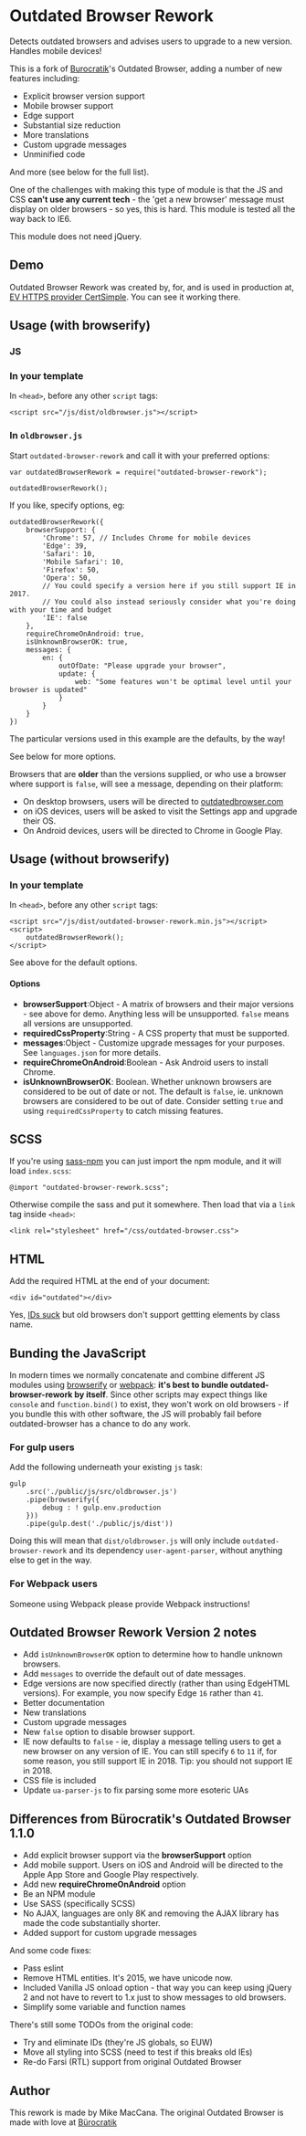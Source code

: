 # Outdated Browser Rework

Detects outdated browsers and advises users to upgrade to a new version. Handles mobile devices!

This is a fork of [Burocratik](http://www.burocratik.com)'s Outdated Browser, adding a number of new features including:

 - Explicit browser version support
 - Mobile browser support
 - Edge support
 - Substantial size reduction
 - More translations
 - Custom upgrade messages
 - Unminified code

And more (see below for the full list).

One of the challenges with making this type of module is that the JS and CSS **can't use any current tech** - the 'get a new browser' message must display on older browsers - so yes, this is hard. This module is tested all the way back to IE6.

This module does not need jQuery.

## Demo

Outdated Browser Rework was created by, for, and is used in production at, [EV HTTPS provider CertSimple](https://certsimple.com). You can see it working there.

## Usage (with browserify)

### JS

### In your template

In `<head>`, before any other `script` tags:

    <script src="/js/dist/oldbrowser.js"></script>

### In `oldbrowser.js`

Start `outdated-browser-rework` and call it with your preferred options:

    var outdatedBrowserRework = require("outdated-browser-rework");

    outdatedBrowserRework();

If you like, specify options, eg:

    outdatedBrowserRework({
        browserSupport: {
            'Chrome': 57, // Includes Chrome for mobile devices
            'Edge': 39,
            'Safari': 10,
            'Mobile Safari': 10,
            'Firefox': 50,
            'Opera': 50,
            // You could specify a version here if you still support IE in 2017.
            // You could also instead seriously consider what you're doing with your time and budget
            'IE': false
        },
        requireChromeOnAndroid: true,
        isUnknownBrowserOK: true, 
        messages: {
            en: {
                outOfDate: "Please upgrade your browser",
                update: {
                    web: "Some features won't be optimal level until your browser is updated"
                }
            }
        }
    })
    
The particular versions used in this example are the defaults, by the way!

See below for more options.

Browsers that are __older__ than the versions supplied, or who use a browser where support is `false`,  will see a message, depending on their platform:

 - On desktop browsers, users will be directed to [outdatedbrowser.com](http://outdatedbrowser.com)
 - on iOS devices, users will be asked to visit the Settings app and upgrade their OS.
 - On Android devices, users will be directed to Chrome in Google Play.

## Usage (without browserify)
### In your template
In `<head>`, before any other `script` tags:

    <script src="/js/dist/outdated-browser-rework.min.js"></script>
    <script>
        outdatedBrowserRework();
    </script>
    
See above for the default options.

#### Options

 - __browserSupport__:Object - A matrix of browsers and their major versions - see above for demo. Anything less will be unsupported. `false` means all versions are unsupported.
 - __requiredCssProperty__:String - A CSS property that must be supported.
 - __messages__:Object - Customize upgrade messages for your purposes.  See `languages.json` for more details.
 - __requireChromeOnAndroid__:Boolean - Ask Android users to install Chrome.
 - __isUnknownBrowserOK__: Boolean. Whether unknown browsers are considered to be out of date or not. The default is `false`, ie. unknown browsers are considered to be out of date. Consider setting `true` and using `requiredCssProperty` to catch missing features.

## SCSS

If you're using [sass-npm](https://www.npmjs.com/package/sass-npm) you can just import the npm module, and it will load `index.scss`:

    @import "outdated-browser-rework.scss";

Otherwise compile the sass and put it somewhere. Then load that via a `link` tag inside `<head>`:

    <link rel="stylesheet" href="/css/outdated-browser.css">

## HTML

Add the required HTML at the end of your document:

    <div id="outdated"></div>

Yes, [IDs suck](http://2ality.com/2012/08/ids-are-global.html) but old browsers don't support gettting elements by class name.

## Bunding the JavaScript

In modern times we normally concatenate and combine different JS modules using [browserify](http://browserify.org/) or [webpack](https://webpack.js.org/): **it's best to bundle outdated-browser-rework by itself**. Since other scripts may expect things like `console` and `function.bind()` to exist, they won't work on old browsers - if you bundle this with other software, the JS will probably fail before outdated-browser has a chance to do any work.

### For gulp users

Add the following underneath your existing `js` task:

    gulp
	    .src('./public/js/src/oldbrowser.js')
	    .pipe(browserify({
	        debug : ! gulp.env.production
	    }))
	    .pipe(gulp.dest('./public/js/dist'))

Doing this will mean that `dist/oldbrowser.js` will only include `outdated-browser-rework` and its dependency `user-agent-parser`, without anything else to get in the way.

### For Webpack users

Someone using Webpack please provide Webpack instructions!

## Outdated Browser Rework Version 2 notes 
 
 - Add `isUnknownBrowserOK` option to determine how to handle unknown browsers.
 - Add `messages` to override the default out of date messages.
 - Edge versions are now specified directly (rather than using EdgeHTML versions). For example, you now specify Edge `16` rather than `41`.
 - Better documentation
 - New translations
 - Custom upgrade messages
 - New `false` option to disable browser support.
 - IE now defaults to `false` - ie, display a message telling users to get a new browser on any version of IE. You can still specify `6` to `11` if, for some reason, you still support IE in 2018. Tip: you should not support IE in 2018. 
 - CSS file is included
 - Update `ua-parser-js` to fix parsing some more esoteric UAs 

## Differences from Bürocratik's Outdated Browser 1.1.0

 - Add explicit browser support via the __browserSupport__ option
 - Add mobile support. Users on iOS and Android will be directed to the Apple App Store and Google Play respectively.
 - Add new __requireChromeOnAndroid__ option
 - Be an NPM module
 - Use SASS (specifically SCSS)
 - No AJAX, languages are only 8K and removing the AJAX library has made the code substantially shorter.
 - Added support for custom upgrade messages

And some code fixes:

 - Pass eslint
 - Remove HTML entities. It's 2015, we have unicode now.
 - Included Vanilla JS onload option - that way you can keep using jQuery 2 and not have to revert to 1.x just to show messages to old browsers.
 - Simplify some variable and function names

There's still some TODOs from the original code:

 - Try and eliminate IDs (they're JS globals, so EUW)
 - Move all styling into SCSS (need to test if this breaks old IEs)
 - Re-do Farsi (RTL) support from original Outdated Browser

## Author

This rework is made by Mike MacCana.
The original Outdated Browser is made with love at [Bürocratik](http://burocratik.com)
